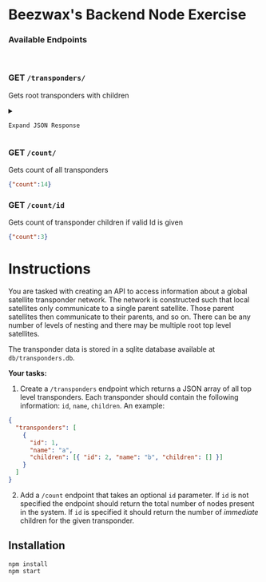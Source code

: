 # Beezwax's Backend Node Exercise

### Available Endpoints
<br>


### GET `/transponders/`
Gets root transponders with children

<details>
<summary>

```
Expand JSON Response
```

</summary>
<p>

```json
{
  "transponders": [
    {
      "id": 0,
      "name": "a",
      "children": [
        {
          "id": 2,
          "name": "c",
          "children": []
        },
        {
          "id": 3,
          "name": "d",
          "children": []
        }
      ]
    }
  ]
}
```

</p>
</details>



### GET `/count/`
Gets count of all transponders 
```json
{"count":14}
```

### GET `/count/id`
Gets count of transponder children if valid Id is given
```json
{"count":3}
```


#
# Instructions

You are tasked with creating an API to access information about a global satellite transponder network. The network is constructed such that local satellites only communicate to a single parent satellite. Those parent satellites then communicate to their parents, and so on. There can be any number of levels of nesting and there may be multiple root top level satellites.

The transponder data is stored in a sqlite database available at `db/transponders.db`.

**Your tasks:**
1) Create a `/transponders` endpoint which returns a JSON array of all top level transponders. Each transponder should contain the following information: `id`, `name`, `children`. An example:

```json
{
  "transponders": [
    {
      "id": 1,
      "name": "a",
      "children": [{ "id": 2, "name": "b", "children": [] }]
    }
  ]
}
```

2) Add a `/count` endpoint that takes an optional `id` parameter. If `id` is not specified the endpoint should return the total number of nodes present in the system. If `id` is specified it should return the number of *immediate* children for the given transponder.

## Installation

```
npm install
npm start
```
